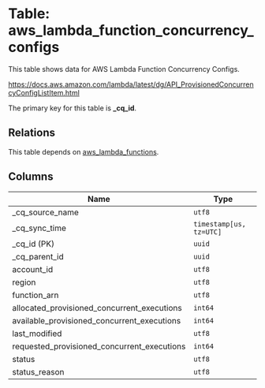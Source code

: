 # Table: aws_lambda_function_concurrency_configs

This table shows data for AWS Lambda Function Concurrency Configs.

https://docs.aws.amazon.com/lambda/latest/dg/API_ProvisionedConcurrencyConfigListItem.html

The primary key for this table is **_cq_id**.

## Relations

This table depends on [aws_lambda_functions](aws_lambda_functions).

## Columns

| Name          | Type          |
| ------------- | ------------- |
|_cq_source_name|`utf8`|
|_cq_sync_time|`timestamp[us, tz=UTC]`|
|_cq_id (PK)|`uuid`|
|_cq_parent_id|`uuid`|
|account_id|`utf8`|
|region|`utf8`|
|function_arn|`utf8`|
|allocated_provisioned_concurrent_executions|`int64`|
|available_provisioned_concurrent_executions|`int64`|
|last_modified|`utf8`|
|requested_provisioned_concurrent_executions|`int64`|
|status|`utf8`|
|status_reason|`utf8`|